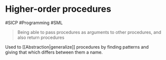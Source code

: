 # Higher-order procedures

#SICP #Programming #SML

> Being able to pass procedures as arguments to other procedures, and also return procedures

Used to [[Abstraction|generalize]] procedures by finding patterns and giving that which differs between them a name.
